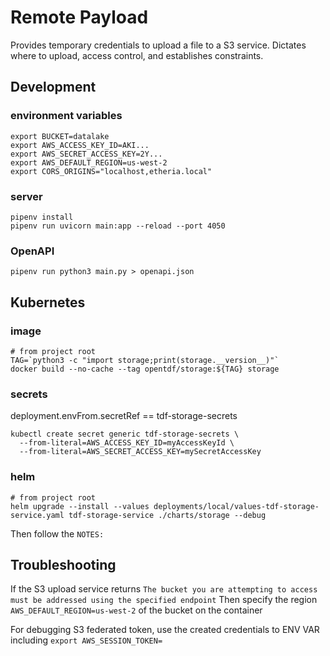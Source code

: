 # Remote Payload
Provides temporary credentials to upload a file to a S3 service.
Dictates where to upload, access control, and establishes constraints.

## Development

### environment variables
```shell
export BUCKET=datalake
export AWS_ACCESS_KEY_ID=AKI...
export AWS_SECRET_ACCESS_KEY=2Y...
export AWS_DEFAULT_REGION=us-west-2
export CORS_ORIGINS="localhost,etheria.local"
```

### server
```shell
pipenv install
pipenv run uvicorn main:app --reload --port 4050
```

### OpenAPI
```shell
pipenv run python3 main.py > openapi.json
```


## Kubernetes

### image
```shell
# from project root
TAG=`python3 -c "import storage;print(storage.__version__)"`
docker build --no-cache --tag opentdf/storage:${TAG} storage
```

### secrets
deployment.envFrom.secretRef == tdf-storage-secrets
```shell
kubectl create secret generic tdf-storage-secrets \
  --from-literal=AWS_ACCESS_KEY_ID=myAccessKeyId \
  --from-literal=AWS_SECRET_ACCESS_KEY=mySecretAccessKey
```

### helm
```shell
# from project root
helm upgrade --install --values deployments/local/values-tdf-storage-service.yaml tdf-storage-service ./charts/storage --debug
```
Then follow the `NOTES:`

## Troubleshooting

If the S3 upload service returns `The bucket you are attempting to access must be addressed using the specified endpoint`
Then specify the region `AWS_DEFAULT_REGION=us-west-2` of the bucket on the container

For debugging S3 federated token, use the created credentials to ENV VAR including `export AWS_SESSION_TOKEN=`
